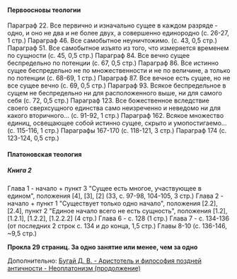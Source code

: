 #### Первоосновы теологии
Параграф 22. Все первично и изначально сущее в каждом разряде - одно, и оно не два и не более двух, а совершенно единородно (c. 26-27, 1 стр.)
Параграф 46. Все самобытное неуничтожимо. (с. 43, 0,5 стр.)
Параграф 51. Все самобытное изъято из того, что измеряется временем по сущности (с. 45, 0,5 стр.)
Параграф 84. Все вечно сущее беспредельно по потенции (с. 67, 0,5 стр.)
Параграф 86. Все истинно сущее беспредельно не по множественности и не по величине, а только по потенции (с. 68-69, 1 стр.)
Параграф 87. Все вечное есть сущее, но не все сущее вечно (с. 69, 0,5 стр.)
Параграф 93. Всякое беспредельное в сущем не беспредельно ни для расположенного выше, ни для самого себя (с. 72, 0,5 стр.)
Параграф 123. Все божественное вследствие своего сверхсущного единства само неизреченно и неведомо ни для какого вторичного... (с. 91-92, 1 стр.)
Параграф 162. Всякое множество единиц, освещающее собой истинно сущее, скрыто и умопостигаемо... (с. 115-116, 1 стр.)
Параграфы 167-170 (с. 118-121, 3 стр.)
Параграф 174 (с. 123-124, 0,5 стр.)
#### Платоновская теология
##### Книга 2
Глава 1 - начало + пункт 3 "Сущее есть многое, участвующее в едином", положения [4], [3], [2] (33, c. 97-98, 104-105, 3 стр.)
Глава 2 - начало + пункт 1 "Существует только одно начало", положения [2.2], [2.4], пункт 2 "Единое начало всего не есть сущность", положения [1.2], [1.2.1], [1.2.2], [1.2.2.2] (4 стр.)
Глава 6 - c. 128 (1 стр.)
Глава 7 - с. 134-136 (от последних 2 строк с. 134 и до конца, 1,5 стр.)
Главы 8-10 (с. 136-146, ~9,5 стр.)

**Прокла 29 страниц. За одно занятие или менее, чем за одно**

Дополнительно:
[Бугай Д. В. - Аристотель и философия поздней античности - Неоплатонизм (продолжение)](https://www.youtube.com/watch?v=rJHE4jHKmnQ)
